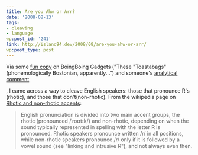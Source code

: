 ```yaml
---
title: Are you Ahw or Arr?
date: '2008-08-13'
tags:
- cleaving
- language
wp:post_id: '241'
link: http://island94.dev/2008/08/are-you-ahw-or-arr/
wp:post_type: post
---
```


Via some [fun copy](http://gadgets.boingboing.net/2008/08/12/toastabags-grill-che.html) on BoingBoing Gadgets ("These "Toastabags" (phonemologically Bostonian, apparently...") and someone's [analytical comment](http://gadgets.boingboing.net/2008/08/12/toastabags-grill-che.html#comment-258382)

, I came across a way to cleave English speakers: those that pronounce R's (rhotic), and those that don't(non-rhotic). From the wikipedia page on [Rhotic and non-rhotic accents](http://en.wikipedia.org/wiki/Rhotic_and_non-rhotic_accents):

>

> English pronunciation is divided into two main accent groups, the rhotic (pronounced /ˈroʊtɪk/) and non-rhotic, depending on when the sound typically represented in spelling with the letter R is pronounced. Rhotic speakers pronounce written /r/ in all positions, while non-rhotic speakers pronounce /r/ only if it is followed by a vowel sound (see "linking and intrusive R"), and not always even then.

